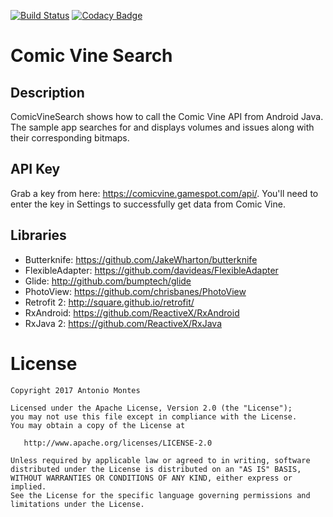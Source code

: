 [![Build Status](https://travis-ci.org/HerrDoktorBD/Android-ComicVineSearch.svg?branch=master)](https://travis-ci.org/HerrDoktorBD/Android-ComicVineSearch)
[![Codacy Badge](https://api.codacy.com/project/badge/Grade/f5e6dda286ac4a0fa9bb03fbc18a43bd)](https://www.codacy.com/app/HerrDoktorBD/Android-ComicVineSearch?utm_source=github.com&amp;utm_medium=referral&amp;utm_content=HerrDoktorBD/Android-ComicVineSearch&amp;utm_campaign=Badge_Grade)

Comic Vine Search
=================

## Description

ComicVineSearch shows how to call the Comic Vine API from Android Java.  The sample app searches for and displays volumes and issues along with their corresponding bitmaps.

## API Key

Grab a key from here: https://comicvine.gamespot.com/api/.  You'll need to enter the key in Settings to successfully get data from Comic Vine.

## Libraries

* Butterknife: https://github.com/JakeWharton/butterknife
* FlexibleAdapter: https://github.com/davideas/FlexibleAdapter
* Glide: http://github.com/bumptech/glide
* PhotoView: https://github.com/chrisbanes/PhotoView
* Retrofit 2: http://square.github.io/retrofit/
* RxAndroid: https://github.com/ReactiveX/RxAndroid
* RxJava 2: https://github.com/ReactiveX/RxJava

License
=======

    Copyright 2017 Antonio Montes

    Licensed under the Apache License, Version 2.0 (the "License");
    you may not use this file except in compliance with the License.
    You may obtain a copy of the License at

       http://www.apache.org/licenses/LICENSE-2.0

    Unless required by applicable law or agreed to in writing, software
    distributed under the License is distributed on an "AS IS" BASIS,
    WITHOUT WARRANTIES OR CONDITIONS OF ANY KIND, either express or implied.
    See the License for the specific language governing permissions and
    limitations under the License.
